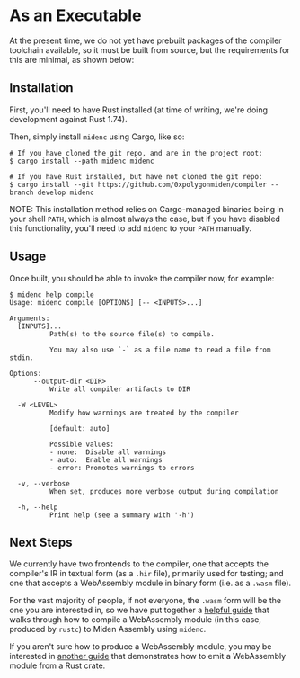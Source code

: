 # As an Executable

At the present time, we do not yet have prebuilt packages of the compiler toolchain
available, so it must be built from source, but the requirements for this are minimal,
as shown below:

## Installation

First, you'll need to have Rust installed (at time of writing, we're doing development 
against Rust 1.74).

Then, simply install `midenc` using Cargo, like so:

    # If you have cloned the git repo, and are in the project root:
    $ cargo install --path midenc midenc
    
    # If you have Rust installed, but have not cloned the git repo:
    $ cargo install --git https://github.com/0xpolygonmiden/compiler --branch develop midenc

NOTE: This installation method relies on Cargo-managed binaries being in your shell `PATH`,
which is almost always the case, but if you have disabled this functionality, you'll need
to add `midenc` to your `PATH` manually.

## Usage

Once built, you should be able to invoke the compiler now, for example:

    $ midenc help compile
    Usage: midenc compile [OPTIONS] [-- <INPUTS>...]

    Arguments:
      [INPUTS]...
              Path(s) to the source file(s) to compile.

              You may also use `-` as a file name to read a file from stdin.

    Options:
          --output-dir <DIR>
              Write all compiler artifacts to DIR

      -W <LEVEL>
              Modify how warnings are treated by the compiler

              [default: auto]

              Possible values:
              - none:  Disable all warnings
              - auto:  Enable all warnings
              - error: Promotes warnings to errors

      -v, --verbose
              When set, produces more verbose output during compilation

      -h, --help
              Print help (see a summary with '-h')


## Next Steps

We currently have two frontends to the compiler, one that accepts the compiler's IR in textual 
form (as a `.hir` file), primarily used for testing; and one that accepts a WebAssembly module
in binary form (i.e. as a `.wasm` file).

For the vast majority of people, if not everyone, the `.wasm` form will be the one you are interested
in, so we have put together a [helpful guide](../guides/wasm_to_masm.md) that walks through how to
compile a WebAssembly module (in this case, produced by `rustc`) to Miden Assembly using `midenc`.

If you aren't sure how to produce a WebAssembly module, you may be interested in 
[another guide](../guides/rust_to_wasm.md) that demonstrates how to emit a WebAssembly module from
a Rust crate.
